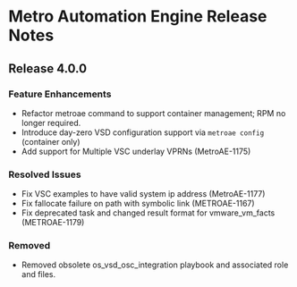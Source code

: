 # Metro Automation Engine Release Notes

## Release 4.0.0

### Feature Enhancements

* Refactor metroae command to support container management; RPM no longer required.
* Introduce day-zero VSD configuration support via `metroae config` (container only)
* Add support for Multiple VSC underlay VPRNs (MetroAE-1175)

### Resolved Issues
* Fix VSC examples to have valid system ip address (MetroAE-1177)
* Fix fallocate failure on path with symbolic link (METROAE-1167)
* Fix deprecated task and changed result format for vmware_vm_facts (METROAE-1179)

### Removed
* Removed obsolete os_vsd_osc_integration playbook and associated role and files.
